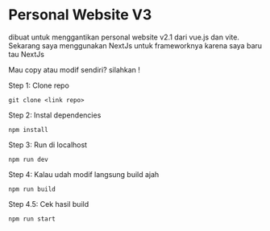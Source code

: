 # Personal Website V3 


dibuat untuk menggantikan personal website v2.1 dari vue.js dan vite. Sekarang saya menggunakan NextJs untuk frameworknya karena saya baru tau NextJs

Mau copy atau modif sendiri? silahkan !

Step 1: Clone repo

``` 
git clone <link repo>

```
Step 2: Instal dependencies
```
npm install
```
Step 3: Run di localhost
```
npm run dev
```
Step 4: Kalau udah modif langsung build ajah
```
npm run build
```
Step 4.5: Cek hasil build
```
npm run start 
```